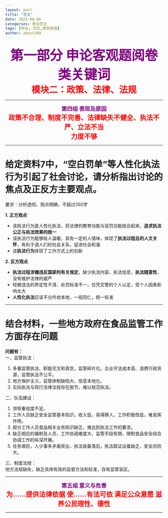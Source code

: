 ```yaml
---
layout: post
title: "范文"
date: 2025-08-06
categories: 申论范文
tags: [申论, 范文,表现原因]
author: about300
---
```


<div align="center"><span style="font-size:3em; font-weight:bold; color:purple;">第一部分 申论客观题阅卷类关键词</span></div>

<div align="center"><span style="font-size:2em; color:red; font-weight:bold;">模块二：政策、法律、法规</span></div>

---

<div align="center"><span style="font-size:1.25em; color:purple; font-weight:bold;">第四组 表现及原因</span></div>

<div align="center"><span style="font-size:1.5em; color:red; font-weight:bold;">
政策不合理、制度不完善、法律缺失不健全、执法不严、立法不当<br>
力度不够
</span></div>

---

# 给定资料7中，“空白罚单”等人性化执法行为引起了社会讨论，请分析指出讨论的焦点及正反方主要观点。

要求：分析透彻，观点明确，不超过350字

**1. 正方观点**  
- 该执法行为是人性化执法，将法律的教育功能与惩罚功能结合起来，**追求执法公正与执法效果的统一**  
- 该执法行为能够给人温暖，具有一定的人情味，体现了**执法过程总的人文关怀**，有利于调人们的社会关系，促进社会和谐  
- 该**执法行为**体现了工作方式上的创新  

**2. 反方观点**  
- **执法过程涉嫌违反国家的有关规定**，缺少执法内容、执法信息，**执法随意性**，没有维护法律的威严  
- 轻微违法的界定性不清、处罚标准不一，仅凭交警的个人认定，受个人因素影响太大  
- **人性化执法**应该不分外地本地，一视同仁，统一标准  

---

# 结合材料，一些地方政府在食品监管工作方面存在问题

**问题有：**  
一、监管执法：  
1. 多重监管执法、职能交叉和真空，监管碎片化。企业守法成本高、浪费行政资源，监管执法不公平。  
2. 地方保护主义，监管体制缺陷大，信息本地化。  
3. 实际执法与现行法律法规存在脱节，难以规范执法。  

二、队伍建设：  
1. 领导重视度不足。  
2. 工作人员缺乏安全监管基本知识，收入低，易得罪人，工作积极性低，难发挥作用。  
3. 部分工作人员食品相关业务知识缺乏，难达到执法工作的要求。  
4. 缺乏相应的编制及人员，工作协调难度大、监管手段有限，限制食品安全综合协调工作的纵深开展。  
5. 任务艰巨，人少事多矛盾突出，执法装备落后，执法取证设备缺乏，安全风险大。  

三、制度法规：  
地方法规缺失，缺乏具体有效的监督方法和标准，存有监管盲区。



---

<div align="center"><span style="font-size:1.25em; color:purple; font-weight:bold;">第五组 意义与危害</span></div>

<div align="center"><span style="font-size:1.5em; color:red; font-weight:bold;">
为……提供法律依据 使……有法可依 满足公众意愿 滋养公民理性、德性
</span></div>

---

